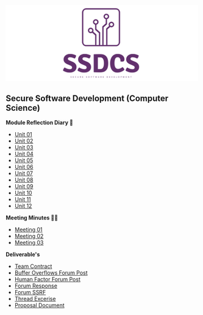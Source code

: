 ![Logo](Images/Logo.png)
## Secure Software Development (Computer Science)


**Module Reflection Diary 📔**

- [Unit 01](/MyPortfolio/SSDCS/Unit01.html)
- [Unit 02](/MyPortfolio/SSDCS/Unit02.html)
- [Unit 03](/MyPortfolio/SSDCS/Unit03.html)
- [Unit 04](/MyPortfolio/SSDCS/Unit04.html)
- [Unit 05](/MyPortfolio/SSDCS/Unit05.html)
- [Unit 06](/MyPortfolio/SSDCS/Unit06.html)
- [Unit 07](/MyPortfolio/SSDCS/Unit07.html)
- [Unit 08](/MyPortfolio/SSDCS/Unit08.html)
- [Unit 09](/MyPortfolio/SSDCS/Unit09.html)
- [Unit 10](/MyPortfolio/SSDCS/Unit10.html)
- [Unit 11](/MyPortfolio/SSDCS/Unit11.html)
- [Unit 12](/MyPortfolio/SSDCS/Unit12.html)

**Meeting Minutes 👨‍💻**

- [Meeting 01](/MyPortfolio/SSDCS/Notes01.html)
- [Meeting 02](/MyPortfolio/SSDCS/Notes02.html)
- [Meeting 03](/MyPortfolio/SSDCS/Notes03.html)

**Deliverable's**

- [Team Contract](/MyPortfolio/SSDCS/TeamContract.docx)
- [Buffer Overflows Forum Post](/MyPortfolio/SSDCS/BufferOverflowAttack.docx)
- [Human Factor Forum Post](/MyPortfolio/SSDCS/WK2Forum.docx)
- [Forum Response](/MyPortfolio/SSDCS/WK2Response.docx)
- [Forum SSRF](/MyPortfolio/SSDCS/WK3Forum.docx)
- [Thread Excerise](/MyPortfolio/SSDCS/Thread.docx)
- [Proposal Document](/MyPortfolio/SSDCS/Final.docx)
